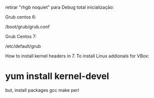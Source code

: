 retirar "rhgb noquiet" para Debug total inicialização:

Grub centos 6:

/boot/grub/grub.conf


Grub Centos 7:

/etc/default/grub



How to install kernel headers in 7. To install Linux addionals for VBox:

# yum install kernel-devel

but, install packages gcc make perl


